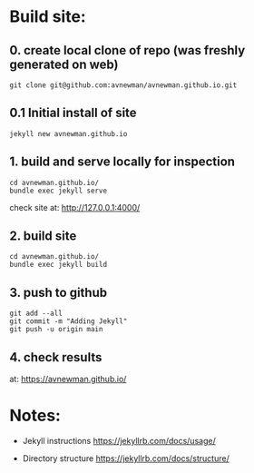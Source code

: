 # Build site:

## 0. create local clone of repo (was freshly generated on web)
```
git clone git@github.com:avnewman/avnewman.github.io.git
```

## 0.1 Initial install of site 
```
jekyll new avnewman.github.io
```

## 1. build and serve locally for inspection
```
cd avnewman.github.io/
bundle exec jekyll serve
```
check site at:
http://127.0.0.1:4000/

## 2.  build site
```
cd avnewman.github.io/
bundle exec jekyll build
```
## 3. push to github
```
git add --all
git commit -m "Adding Jekyll"
git push -u origin main
``` 

## 4. check results
at: https://avnewman.github.io/


# Notes:
* Jekyll instructions
https://jekyllrb.com/docs/usage/

* Directory structure
https://jekyllrb.com/docs/structure/

